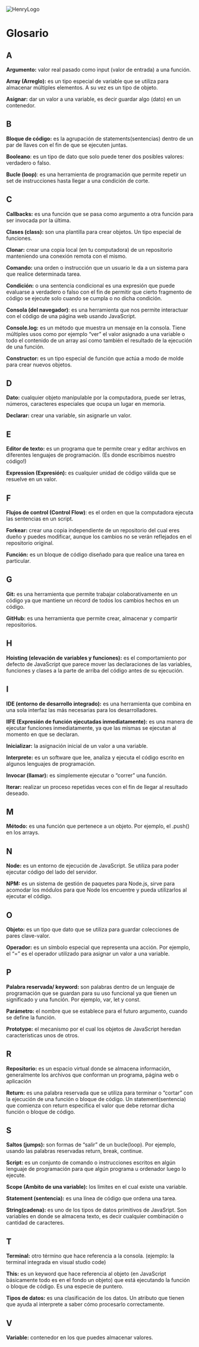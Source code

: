 ![HenryLogo](https://henry-11ty-resources.s3.sa-east-1.amazonaws.com/Assets/logo-henry-white-lg.png)

# Glosario

## A

**Argumento:** valor real pasado como input (valor de entrada) a una función.

**Array (Arreglo):** es un tipo especial de variable que se utiliza para almacenar múltiples elementos. A su vez es un tipo de objeto.

**Asignar:** dar un valor a una variable, es decir guardar algo (dato) en un contenedor.

## B

**Bloque de código:** es la agrupación de statements(sentencias) dentro de un par de llaves con el fin de que se ejecuten juntas.

**Booleano**: es un tipo de dato que solo puede tener dos posibles valores: verdadero o falso.

**Bucle (loop)**: es una herramienta de programación que permite repetir un set de instrucciones hasta llegar a una condición de corte.

## C

**Callbacks:** es una función que se pasa como argumento a otra función para ser invocada por la última.

**Clases (class):** son una plantilla para crear objetos. Un tipo especial de funciones.

**Clonar:** crear una copia local (en tu computadora) de un repositorio manteniendo una conexión remota con el mismo.

**Comando:** una orden o instrucción que un usuario le da a un sistema para que realice determinada tarea.

**Condición:** o una sentencia condicional es una expresión que puede evaluarse a verdadero o falso con el fin de permitir que cierto fragmento de código se ejecute solo cuando se cumpla o no dicha condición.

**Consola (del navegador)**: es una herramienta que nos permite interactuar con el código de una página web usando JavaScript.

**Console.log:** es un método que muestra un mensaje en la consola. Tiene múltiples usos como por ejemplo “ver” el valor asignado a una variable o todo el contenido de un array así como también el resultado de la ejecución de una función.

**Constructor:** es un tipo especial de función que actúa a modo de molde para crear nuevos objetos.

## D

**Dato:** cualquier objeto manipulable por la computadora, puede ser letras, números, caracteres especiales que ocupa un lugar en memoria.

**Declarar:** crear una variable, sin asignarle un valor.

## E

**Editor de texto:** es un programa que te permite crear y editar archivos en diferentes lenguajes de programación. (Es donde escribimos nuestro código!)

**Expression (Expresión):** es cualquier unidad de código válida que se resuelve en un valor.

## F

**Flujos de control (Control Flow)**: es el orden en que la computadora ejecuta las sentencias en un script.

**Forkear:** crear una copia independiente de un repositorio del cual eres dueño y puedes modificar, aunque los cambios no se verán reflejados en el repositorio original.

**Función:** es un bloque de código diseñado para que realice una tarea en particular.

## G

**Git:** es una herramienta que permite trabajar colaborativamente en un código ya que mantiene un récord de todos los cambios hechos en un código.

**GitHub:** es una herramienta que permite crear, almacenar y compartir repositorios.

## H

**Hoisting (elevación de variables y funciones):** es el comportamiento por defecto de JavaScript que parece mover las declaraciones de las variables, funciones y clases a la parte de arriba del código antes de su ejecución.

## I

**IDE (entorno de desarrollo integrado):** es una herramienta que combina en una sola interfaz las más necesarias para los desarrolladores.

**IIFE (Expresión de función ejecutadas inmediatamente):** es una manera de ejecutar funciones inmediatamente, ya que las mismas se ejecutan al momento en que se declaran.

**Inicializar:** la asignación inicial de un valor a una variable.

**Interprete:** es un software que lee, analiza y ejecuta el código escrito en algunos lenguajes de programación.

**Invocar (llamar):** es simplemente ejecutar o “correr” una función.

**Iterar:** realizar un proceso repetidas veces con el fin de llegar al resultado deseado.

## M

**Método:** es una función que pertenece a un objeto. Por ejemplo, el .push() en los arrays.

## N

**Node:** es un entorno de ejecución de JavaScript. Se utiliza para poder ejecutar código del lado del servidor.

**NPM:** es un sistema de gestión de paquetes para Node.js, sirve para acomodar los módulos para que Node los encuentre y pueda utilizarlos al ejecutar el código.

## O

**Objeto:** es un tipo que dato que se utiliza para guardar colecciones de pares clave-valor.

**Operador:** es un símbolo especial que representa una acción. Por ejemplo, el “=” es el operador utilizado para asignar un valor a una variable.

## P

**Palabra reservada/ keyword:** son palabras dentro de un lenguaje de programación que se guardan para su uso funcional ya que tienen un significado y una función. Por ejemplo, var, let y const.

**Parámetro:** el nombre que se establece para el futuro argumento, cuando se define la función.

**Prototype:** el mecanismo por el cual los objetos de JavaScript heredan características unos de otros.

## R

**Repositorio:** es un espacio virtual donde se almacena información, generalmente los archivos que conforman un programa, página web o aplicación

**Return:** es una palabra reservada que se utiliza para terminar o “cortar” con la ejecución de una función o bloque de código. Un statement(sentencia) que comienza con return especifica el valor que debe retornar dicha función o bloque de código.

## S

**Saltos (jumps):** son formas de “salir” de un bucle(loop). Por ejemplo, usando las palabras reservadas return, break, continue.

**Script:** es un conjunto de comando o instrucciones escritos en algún lenguaje de programación para que algún programa u ordenador luego lo ejecute.

**Scope (Ambito de una variable):** los limites en el cual existe una variable.

**Statement (sentencia):** es una línea de código que ordena una tarea.

**String(cadena):** es uno de los tipos de datos primitivos de JavaSript. Son variables en donde se almacena texto, es decir cualquier combinación o cantidad de caracteres.

## T

**Terminal:** otro término que hace referencia a la consola. (ejemplo: la terminal integrada en visual studio code)

**This:** es un keyword que hace referencia al objeto (en JavaScript básicamente todo es en el fondo un objeto) que está ejecutando la función o bloque de código. Es una especie de puntero.

**Tipos de datos:** es una clasificación de los datos. Un atributo que tienen que ayuda al interprete a saber cómo procesarlo correctamente.

## V

**Variable:** contenedor en los que puedes almacenar valores.
